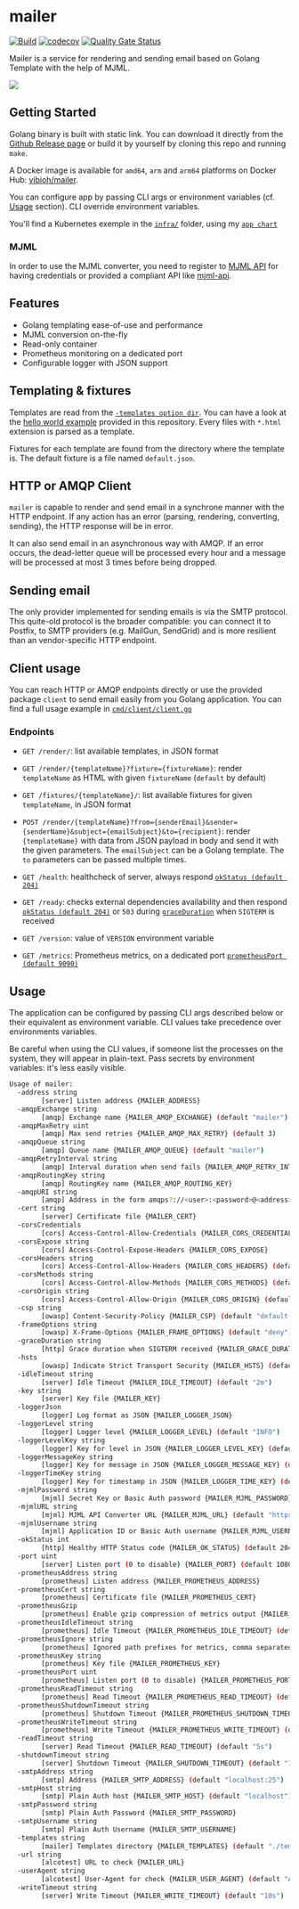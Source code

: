# mailer

[![Build](https://github.com/ViBiOh/mailer/workflows/Build/badge.svg)](https://github.com/ViBiOh/mailer/actions)
[![codecov](https://codecov.io/gh/ViBiOh/mailer/branch/main/graph/badge.svg)](https://codecov.io/gh/ViBiOh/mailer)
[![Quality Gate Status](https://sonarcloud.io/api/project_badges/measure?project=ViBiOh_mailer&metric=alert_status)](https://sonarcloud.io/dashboard?id=ViBiOh_mailer)

Mailer is a service for rendering and sending email based on Golang Template with the help of MJML.

![](mailer.png)

## Getting Started

Golang binary is built with static link. You can download it directly from the [Github Release page](https://github.com/ViBiOh/mailer/releases) or build it by yourself by cloning this repo and running `make`.

A Docker image is available for `amd64`, `arm` and `arm64` platforms on Docker Hub: [vibioh/mailer](https://hub.docker.com/r/vibioh/mailer/tags).

You can configure app by passing CLI args or environment variables (cf. [Usage](#usage) section). CLI override environment variables.

You'll find a Kubernetes exemple in the [`infra/`](infra/) folder, using my [`app chart`](https://github.com/ViBiOh/charts/tree/main/app)

### MJML

In order to use the MJML converter, you need to register to [MJML API](https://mjml.io/api) for having credentials or provided a compliant API like [mjml-api](https://github.com/ViBiOh/mjml-api).

## Features

- Golang templating ease-of-use and performance
- MJML conversion on-the-fly
- Read-only container
- Prometheus monitoring on a dedicated port
- Configurable logger with JSON support

## Templating & fixtures

Templates are read from the [`-templates option dir`](#usage). You can have a look at the [hello world example](templates/hello/hello.html) provided in this repository. Every files with `*.html` extension is parsed as a template.

Fixtures for each template are found from the directory where the template is. The default fixture is a file named `default.json`.

## HTTP or AMQP Client

`mailer` is capable to render and send email in a synchrone manner with the HTTP endpoint. If any action has an error (parsing, rendering, converting, sending), the HTTP response will be in error.

It can also send email in an asynchronous way with AMQP. If an error occurs, the dead-letter queue will be processed every hour and a message will be processed at most 3 times before being dropped.

## Sending email

The only provider implemented for sending emails is via the SMTP protocol. This quite-old protocol is the broader compatible: you can connect it to Postfix, to SMTP providers (e.g. MailGun, SendGrid) and is more resilient than an vendor-specific HTTP endpoint.

## Client usage

You can reach HTTP or AMQP endpoints directly or use the provided package `client` to send email easily from you Golang application. You can find a full usage example in [`cmd/client/client.go`](cmd/client/client.go)

### Endpoints

- `GET /render/`: list available templates, in JSON format
- `GET /render/{templateName}?fixture={fixtureName}`: render `templateName` as HTML with given `fixtureName` (`default` by default)
- `GET /fixtures/{templateName}/`: list available fixtures for given `templateName`, in JSON format
- `POST /render/{templateName}?from={senderEmail}&sender={senderName}&subject={emailSubject}&to={recipient}`: render `{templateName}` with data from JSON payload in body and send it with the given parameters. The `emailSubject` can be a Golang template. The `to` parameters can be passed multiple times.

- `GET /health`: healthcheck of server, always respond [`okStatus (default 204)`](#usage)
- `GET /ready`: checks external dependencies availability and then respond [`okStatus (default 204)`](#usage) or `503` during [`graceDuration`](#usage) when `SIGTERM` is received
- `GET /version`: value of `VERSION` environment variable
- `GET /metrics`: Prometheus metrics, on a dedicated port [`prometheusPort (default 9090)`](#usage)

## Usage

The application can be configured by passing CLI args described below or their equivalent as environment variable. CLI values take precedence over environments variables.

Be careful when using the CLI values, if someone list the processes on the system, they will appear in plain-text. Pass secrets by environment variables: it's less easily visible.

```bash
Usage of mailer:
  -address string
        [server] Listen address {MAILER_ADDRESS}
  -amqpExchange string
        [amqp] Exchange name {MAILER_AMQP_EXCHANGE} (default "mailer")
  -amqpMaxRetry uint
        [amqp] Max send retries {MAILER_AMQP_MAX_RETRY} (default 3)
  -amqpQueue string
        [amqp] Queue name {MAILER_AMQP_QUEUE} (default "mailer")
  -amqpRetryInterval string
        [amqp] Interval duration when send fails {MAILER_AMQP_RETRY_INTERVAL} (default "1h")
  -amqpRoutingKey string
        [amqp] RoutingKey name {MAILER_AMQP_ROUTING_KEY}
  -amqpURI string
        [amqp] Address in the form amqps?://<user>:<password>@<address>:<port>/<vhost> {MAILER_AMQP_URI}
  -cert string
        [server] Certificate file {MAILER_CERT}
  -corsCredentials
        [cors] Access-Control-Allow-Credentials {MAILER_CORS_CREDENTIALS}
  -corsExpose string
        [cors] Access-Control-Expose-Headers {MAILER_CORS_EXPOSE}
  -corsHeaders string
        [cors] Access-Control-Allow-Headers {MAILER_CORS_HEADERS} (default "Content-Type")
  -corsMethods string
        [cors] Access-Control-Allow-Methods {MAILER_CORS_METHODS} (default "GET")
  -corsOrigin string
        [cors] Access-Control-Allow-Origin {MAILER_CORS_ORIGIN} (default "*")
  -csp string
        [owasp] Content-Security-Policy {MAILER_CSP} (default "default-src 'self'; base-uri 'self'; style-src 'self' 'unsafe-inline' fonts.googleapis.com; font-src fonts.gstatic.com; img-src 'self' data: http://i.imgur.com grafana.com https://ketchup.vibioh.fr/images/")
  -frameOptions string
        [owasp] X-Frame-Options {MAILER_FRAME_OPTIONS} (default "deny")
  -graceDuration string
        [http] Grace duration when SIGTERM received {MAILER_GRACE_DURATION} (default "30s")
  -hsts
        [owasp] Indicate Strict Transport Security {MAILER_HSTS} (default true)
  -idleTimeout string
        [server] Idle Timeout {MAILER_IDLE_TIMEOUT} (default "2m")
  -key string
        [server] Key file {MAILER_KEY}
  -loggerJson
        [logger] Log format as JSON {MAILER_LOGGER_JSON}
  -loggerLevel string
        [logger] Logger level {MAILER_LOGGER_LEVEL} (default "INFO")
  -loggerLevelKey string
        [logger] Key for level in JSON {MAILER_LOGGER_LEVEL_KEY} (default "level")
  -loggerMessageKey string
        [logger] Key for message in JSON {MAILER_LOGGER_MESSAGE_KEY} (default "message")
  -loggerTimeKey string
        [logger] Key for timestamp in JSON {MAILER_LOGGER_TIME_KEY} (default "time")
  -mjmlPassword string
        [mjml] Secret Key or Basic Auth password {MAILER_MJML_PASSWORD}
  -mjmlURL string
        [mjml] MJML API Converter URL {MAILER_MJML_URL} (default "https://api.mjml.io/v1/render")
  -mjmlUsername string
        [mjml] Application ID or Basic Auth username {MAILER_MJML_USERNAME}
  -okStatus int
        [http] Healthy HTTP Status code {MAILER_OK_STATUS} (default 204)
  -port uint
        [server] Listen port (0 to disable) {MAILER_PORT} (default 1080)
  -prometheusAddress string
        [prometheus] Listen address {MAILER_PROMETHEUS_ADDRESS}
  -prometheusCert string
        [prometheus] Certificate file {MAILER_PROMETHEUS_CERT}
  -prometheusGzip
        [prometheus] Enable gzip compression of metrics output {MAILER_PROMETHEUS_GZIP}
  -prometheusIdleTimeout string
        [prometheus] Idle Timeout {MAILER_PROMETHEUS_IDLE_TIMEOUT} (default "10s")
  -prometheusIgnore string
        [prometheus] Ignored path prefixes for metrics, comma separated {MAILER_PROMETHEUS_IGNORE}
  -prometheusKey string
        [prometheus] Key file {MAILER_PROMETHEUS_KEY}
  -prometheusPort uint
        [prometheus] Listen port (0 to disable) {MAILER_PROMETHEUS_PORT} (default 9090)
  -prometheusReadTimeout string
        [prometheus] Read Timeout {MAILER_PROMETHEUS_READ_TIMEOUT} (default "5s")
  -prometheusShutdownTimeout string
        [prometheus] Shutdown Timeout {MAILER_PROMETHEUS_SHUTDOWN_TIMEOUT} (default "5s")
  -prometheusWriteTimeout string
        [prometheus] Write Timeout {MAILER_PROMETHEUS_WRITE_TIMEOUT} (default "10s")
  -readTimeout string
        [server] Read Timeout {MAILER_READ_TIMEOUT} (default "5s")
  -shutdownTimeout string
        [server] Shutdown Timeout {MAILER_SHUTDOWN_TIMEOUT} (default "10s")
  -smtpAddress string
        [smtp] Address {MAILER_SMTP_ADDRESS} (default "localhost:25")
  -smtpHost string
        [smtp] Plain Auth host {MAILER_SMTP_HOST} (default "localhost")
  -smtpPassword string
        [smtp] Plain Auth Password {MAILER_SMTP_PASSWORD}
  -smtpUsername string
        [smtp] Plain Auth Username {MAILER_SMTP_USERNAME}
  -templates string
        [mailer] Templates directory {MAILER_TEMPLATES} (default "./templates/")
  -url string
        [alcotest] URL to check {MAILER_URL}
  -userAgent string
        [alcotest] User-Agent for check {MAILER_USER_AGENT} (default "Alcotest")
  -writeTimeout string
        [server] Write Timeout {MAILER_WRITE_TIMEOUT} (default "10s")
```
